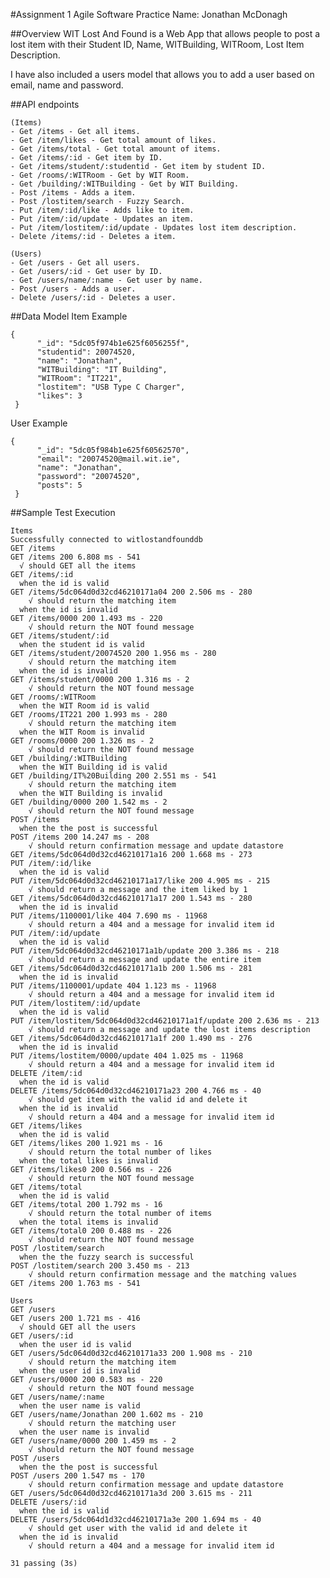 #Assignment 1 Agile Software Practice
Name: Jonathan McDonagh

##Overview
WIT Lost And Found is a Web App that allows people to post a 
lost item with their Student ID, Name, WITBuilding, WITRoom,
Lost Item Description. 

I have also included a users model that allows you to add a user
based on email, name and password.

##API endpoints
~~~
(Items)
- Get /items - Get all items.
- Get /item/likes - Get total amount of likes.
- Get /items/total - Get total amount of items.
- Get /items/:id - Get item by ID.
- Get /items/student/:studentid - Get item by student ID.
- Get /rooms/:WITRoom - Get by WIT Room.
- Get /building/:WITBuilding - Get by WIT Building.
- Post /items - Adds a item.
- Post /lostitem/search - Fuzzy Search.
- Put /item/:id/like - Adds like to item.
- Put /item/:id/update - Updates an item.
- Put /item/lostitem/:id/update - Updates lost item description.
- Delete /items/:id - Deletes a item.

(Users)
- Get /users - Get all users.
- Get /users/:id - Get user by ID.
- Get /users/name/:name - Get user by name.
- Post /users - Adds a user.
- Delete /users/:id - Deletes a user.
~~~
##Data Model
Item Example

    {
          "_id": "5dc05f974b1e625f6056255f",
          "studentid": 20074520,
          "name": "Jonathan",
          "WITBuilding": "IT Building",
          "WITRoom": "IT221",
          "lostitem": "USB Type C Charger",
          "likes": 3
     }

User Example

    {
          "_id": "5dc05f984b1e625f60562570",
          "email": "20074520@mail.wit.ie",
          "name": "Jonathan",
          "password": "20074520",
          "posts": 5
     }
     
##Sample Test Execution

    Items
    Successfully connected to witlostandfounddb
    GET /items
    GET /items 200 6.808 ms - 541
      √ should GET all the items
    GET /items/:id
      when the id is valid
    GET /items/5dc064d0d32cd46210171a04 200 2.506 ms - 280
        √ should return the matching item
      when the id is invalid
    GET /items/0000 200 1.493 ms - 220
        √ should return the NOT found message
    GET /items/student/:id
      when the student id is valid
    GET /items/student/20074520 200 1.956 ms - 280
        √ should return the matching item
      when the id is invalid
    GET /items/student/0000 200 1.316 ms - 2
        √ should return the NOT found message
    GET /rooms/:WITRoom
      when the WIT Room id is valid
    GET /rooms/IT221 200 1.993 ms - 280
        √ should return the matching item
      when the WIT Room is invalid
    GET /rooms/0000 200 1.326 ms - 2
        √ should return the NOT found message
    GET /building/:WITBuilding
      when the WIT Building id is valid
    GET /building/IT%20Building 200 2.551 ms - 541
        √ should return the matching item
      when the WIT Building is invalid
    GET /building/0000 200 1.542 ms - 2
        √ should return the NOT found message
    POST /items
      when the the post is successful
    POST /items 200 14.247 ms - 208
        √ should return confirmation message and update datastore
    GET /items/5dc064d0d32cd46210171a16 200 1.668 ms - 273
    PUT /item/:id/like
      when the id is valid
    PUT /item/5dc064d0d32cd46210171a17/like 200 4.905 ms - 215
        √ should return a message and the item liked by 1
    GET /items/5dc064d0d32cd46210171a17 200 1.543 ms - 280
      when the id is invalid
    PUT /items/1100001/like 404 7.690 ms - 11968
        √ should return a 404 and a message for invalid item id
    PUT /item/:id/update
      when the id is valid
    PUT /item/5dc064d0d32cd46210171a1b/update 200 3.386 ms - 218
        √ should return a message and update the entire item
    GET /items/5dc064d0d32cd46210171a1b 200 1.506 ms - 281
      when the id is invalid
    PUT /items/1100001/update 404 1.123 ms - 11968
        √ should return a 404 and a message for invalid item id
    PUT /item/lostitem/:id/update
      when the id is valid
    PUT /item/lostitem/5dc064d0d32cd46210171a1f/update 200 2.636 ms - 213
        √ should return a message and update the lost items description
    GET /items/5dc064d0d32cd46210171a1f 200 1.490 ms - 276
      when the id is invalid
    PUT /items/lostitem/0000/update 404 1.025 ms - 11968
        √ should return a 404 and a message for invalid item id
    DELETE /item/:id
      when the id is valid
    DELETE /items/5dc064d0d32cd46210171a23 200 4.766 ms - 40
        √ should get item with the valid id and delete it
      when the id is invalid
        √ should return a 404 and a message for invalid item id
    GET /items/likes
      when the id is valid
    GET /items/likes 200 1.921 ms - 16
        √ should return the total number of likes
      when the total likes is invalid
    GET /items/likes0 200 0.566 ms - 226
        √ should return the NOT found message
    GET /items/total
      when the id is valid
    GET /items/total 200 1.792 ms - 16
        √ should return the total number of items
      when the total items is invalid
    GET /items/total0 200 0.488 ms - 226
        √ should return the NOT found message
    POST /lostitem/search
      when the the fuzzy search is successful
    POST /lostitem/search 200 3.450 ms - 213
        √ should return confirmation message and the matching values
    GET /items 200 1.763 ms - 541

    Users
    GET /users
    GET /users 200 1.721 ms - 416
      √ should GET all the users
    GET /users/:id
      when the user id is valid
    GET /users/5dc064d0d32cd46210171a33 200 1.908 ms - 210
        √ should return the matching item
      when the user id is invalid
    GET /users/0000 200 0.583 ms - 220
        √ should return the NOT found message
    GET /users/name/:name
      when the user name is valid
    GET /users/name/Jonathan 200 1.602 ms - 210
        √ should return the matching user
      when the user name is invalid
    GET /users/name/0000 200 1.459 ms - 2
        √ should return the NOT found message
    POST /users
      when the the post is successful
    POST /users 200 1.547 ms - 170
        √ should return confirmation message and update datastore
    GET /users/5dc064d0d32cd46210171a3d 200 3.615 ms - 211
    DELETE /users/:id
      when the id is valid
    DELETE /users/5dc064d1d32cd46210171a3e 200 1.694 ms - 40
        √ should get user with the valid id and delete it
      when the id is invalid
        √ should return a 404 and a message for invalid item id

    31 passing (3s)